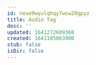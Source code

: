 ```yaml
---
id: neue9wyulqhqy7wsw20gpyz
title: Audio Tag
desc: ''
updated: 1641272609368
created: 1641105063900
stub: false
isDir: false
---
```



